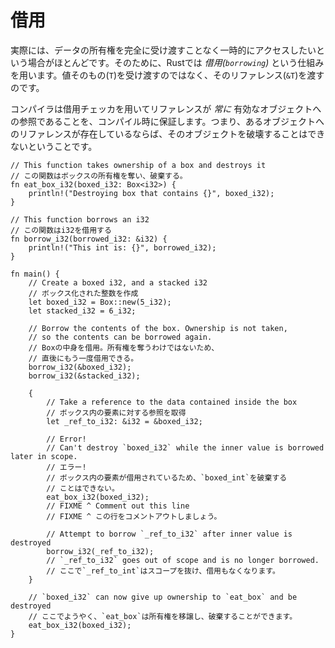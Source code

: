 <!--
# Borrowing
-->
# 借用

<!--
Most of the time, we'd like to access data without taking ownership over
it. To accomplish this, Rust uses a *borrowing* mechanism. Instead of
passing objects by value (`T`), objects can be passed by reference (`&T`).
-->
実際には、データの所有権を完全に受け渡すことなく一時的にアクセスしたいという場合がほとんどです。そのために、Rustでは *借用(`borrowing`)* という仕組みを用います。値そのもの(`T`)を受け渡すのではなく、そのリファレンス(`&T`)を渡すのです。

<!--
The compiler statically guarantees (via its borrow checker) that references 
*always* point to valid objects. That is, while references to an object
exist, the object cannot be destroyed.
-->
コンパイラは借用チェッカを用いてリファレンスが *常に* 有効なオブジェクトへの参照であることを、コンパイル時に保証します。つまり、あるオブジェクトへのリファレンスが存在しているならば、そのオブジェクトを破壊することはできないということです。

```rust,editable,ignore,mdbook-runnable
// This function takes ownership of a box and destroys it
// この関数はボックスの所有権を奪い、破棄する。
fn eat_box_i32(boxed_i32: Box<i32>) {
    println!("Destroying box that contains {}", boxed_i32);
}

// This function borrows an i32
// この関数はi32を借用する
fn borrow_i32(borrowed_i32: &i32) {
    println!("This int is: {}", borrowed_i32);
}

fn main() {
    // Create a boxed i32, and a stacked i32
    // ボックス化された整数を作成
    let boxed_i32 = Box::new(5_i32);
    let stacked_i32 = 6_i32;

    // Borrow the contents of the box. Ownership is not taken,
    // so the contents can be borrowed again.
    // Boxの中身を借用。所有権を奪うわけではないため、
    // 直後にもう一度借用できる。
    borrow_i32(&boxed_i32);
    borrow_i32(&stacked_i32);

    {
        // Take a reference to the data contained inside the box
        // ボックス内の要素に対する参照を取得
        let _ref_to_i32: &i32 = &boxed_i32;

        // Error!
        // Can't destroy `boxed_i32` while the inner value is borrowed later in scope.
        // エラー!
        // ボックス内の要素が借用されているため、`boxed_int`を破棄する
        // ことはできない。
        eat_box_i32(boxed_i32);
        // FIXME ^ Comment out this line
        // FIXME ^ この行をコメントアウトしましょう。

        // Attempt to borrow `_ref_to_i32` after inner value is destroyed
        borrow_i32(_ref_to_i32);
        // `_ref_to_i32` goes out of scope and is no longer borrowed.
        // ここで`_ref_to_int`はスコープを抜け、借用もなくなります。
    }

    // `boxed_i32` can now give up ownership to `eat_box` and be destroyed
    // ここでようやく、`eat_box`は所有権を移譲し、破棄することができます。
    eat_box_i32(boxed_i32);
}
```
